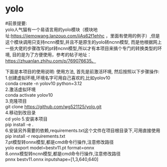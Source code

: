 # yolo
#前景提要:  
yolo人气猫有一个易语言用的yolo模块（模块地址:https://jiemowang.lanzouo.com/iiAs62f1ehhc ，里面有使用的例子）,但是这个模块调用只支持ncnn模型,并且不是原生的yolo转ncnn模型, 而是他根据网上一些大佬的步骤改写的pt转ncnn模型,所以才有本项目来搞个专门的转换类型的环境, 目的是为了方便使用，参考的帖子地址：https://zhuanlan.zhihu.com/p/769076635。   

下面是本项目的使用说明: 
使用方法, 首先是前激活环境, 然后按照以下步骤操作:   
1.创建虚拟环境,环境名字可用自己喜欢的,比如yolov10    
conda create -n yolov10 python=3.12  
2.激活虚拟环境  
conda activate yolov10  
3.克隆项目  
git clone  https://github.com/wg521125/yolo.git     
4.移动到改目录  
cd yolo 
5.安装本项目    
pip install -e .    
6.安装另外需要的依赖,requirements.txt这个文件在项目根目录下,可用直接使用    
pip install -r requirements.txt  
7.pt模型转onnx模型,都是cmd命令行操作,注意修改路径   
yolo export model=bestv11.pt format=onnx    
8.onnx模型转ncnn模型,都是cmd命令行操作,注意修改路径  
pnnx bestv11.onnx  inputshape=[1,3,640,640] 
